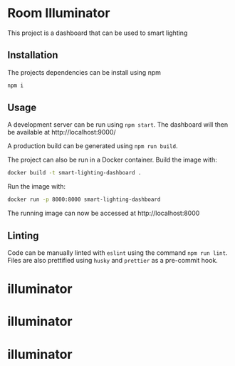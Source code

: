 # Room Illuminator

This project is a dashboard that can be used to smart lighting

## Installation

The projects dependencies can be install using npm

```bash
npm i
```

## Usage

A development server can be run using `npm start`. The dashboard will then be
available at http://localhost:9000/

A production build can be generated using `npm run build`.

The project can also be run in a Docker container.
Build the image with:

```bash
docker build -t smart-lighting-dashboard .
```

Run the image with:

```bash
docker run -p 8000:8000 smart-lighting-dashboard
```

The running image can now be accessed at http://localhost:8000

## Linting

Code can be manually linted with `eslint` using the command `npm run lint`.
Files are also prettified using `husky` and `prettier` as a pre-commit hook.

# illuminator
# illuminator
# illuminator
